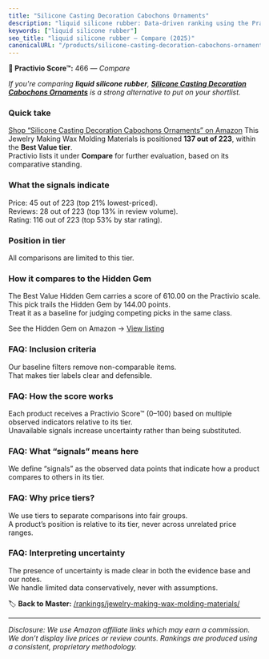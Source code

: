 ```yaml
---
title: "Silicone Casting Decoration Cabochons Ornaments"
description: "liquid silicone rubber: Data-driven ranking using the Practivio Score™. Positioned by quality, value, demand, findability, momentum."
keywords: ["liquid silicone rubber"]
seo_title: "liquid silicone rubber — Compare (2025)"
canonicalURL: "/products/silicone-casting-decoration-cabochons-ornaments-B07Z3QQS5G/"
---
```


**🛒 Practivio Score™:** 466 — _Compare_


*If you're comparing **liquid silicone rubber**, **[Silicone Casting Decoration Cabochons Ornaments](https://www.amazon.com/dp/B07Z3QQS5G?tag=practivio-20)** is a strong alternative to put on your shortlist.*
### Quick take
[Shop “Silicone Casting Decoration Cabochons Ornaments” on Amazon](https://www.amazon.com/dp/B07Z3QQS5G?tag=practivio-20)
This Jewelry Making Wax Molding Materials is positioned **137 out of 223**, within the **Best Value tier**.  
Practivio lists it under **Compare** for further evaluation, based on its comparative standing.

### What the signals indicate
Price: 45 out of 223 (top 21% lowest-priced).  
Reviews: 28 out of 223 (top 13% in review volume).  
Rating: 116 out of 223 (top 53% by star rating).  

### Position in tier
All comparisons are limited to this tier.

### How it compares to the Hidden Gem
The Best Value Hidden Gem carries a score of 610.00 on the Practivio scale.  
This pick trails the Hidden Gem by 144.00 points.  
Treat it as a baseline for judging competing picks in the same class.  

See the Hidden Gem on Amazon → [View listing](https://www.amazon.com/dp/B07PJ8RFFR?tag=practivio-20)

### FAQ: Inclusion criteria
Our baseline filters remove non-comparable items.  
That makes tier labels clear and defensible.

### FAQ: How the score works
Each product receives a Practivio Score™ (0–100) based on multiple observed indicators relative to its tier.  
Unavailable signals increase uncertainty rather than being substituted.

### FAQ: What “signals” means here
We define “signals” as the observed data points that indicate how a product compares to others in its tier.

### FAQ: Why price tiers?
We use tiers to separate comparisons into fair groups.  
A product’s position is relative to its tier, never across unrelated price ranges.

### FAQ: Interpreting uncertainty
The presence of uncertainty is made clear in both the evidence base and our notes.  
We handle limited data conservatively, never with assumptions.

<!-- Missing template for Compare/CompareWithinPriceClass -->


🏷️ **Back to Master:** [/rankings/jewelry-making-wax-molding-materials/](/rankings/jewelry-making-wax-molding-materials/)

---
_Disclosure: We use Amazon affiliate links which may earn a commission. We don’t display live prices or review counts. Rankings are produced using a consistent, proprietary methodology._
